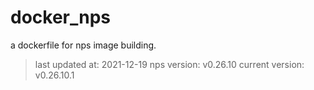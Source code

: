 # docker_nps
a dockerfile for nps image building.


> last updated at: 2021-12-19
> nps version: v0.26.10
> current version: v0.26.10.1
